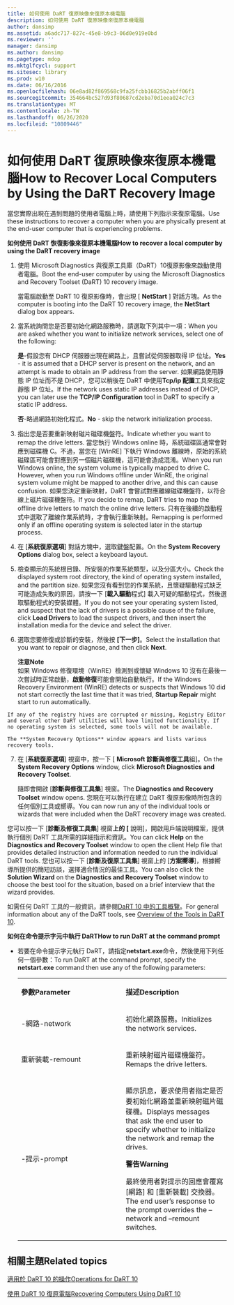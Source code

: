 ```yaml
---
title: 如何使用 DaRT 復原映像來復原本機電腦
description: 如何使用 DaRT 復原映像來復原本機電腦
author: dansimp
ms.assetid: a6adc717-827c-45e8-b9c3-06d0e919e0bd
ms.reviewer: ''
manager: dansimp
ms.author: dansimp
ms.pagetype: mdop
ms.mktglfcycl: support
ms.sitesec: library
ms.prod: w10
ms.date: 06/16/2016
ms.openlocfilehash: 06e8ad82f869568c9fa25fcbb16825b2abff06f1
ms.sourcegitcommit: 354664bc527d93f80687cd2eba70d1eea024c7c3
ms.translationtype: MT
ms.contentlocale: zh-TW
ms.lasthandoff: 06/26/2020
ms.locfileid: "10809446"
---
```

# <span data-ttu-id="83cef-103">如何使用 DaRT 復原映像來復原本機電腦</span><span class="sxs-lookup"><span data-stu-id="83cef-103">How to Recover Local Computers by Using the DaRT Recovery Image</span></span>


<span data-ttu-id="83cef-104">當您實際出現在遇到問題的使用者電腦上時，請使用下列指示來復原電腦。</span><span class="sxs-lookup"><span data-stu-id="83cef-104">Use these instructions to recover a computer when you are physically present at the end-user computer that is experiencing problems.</span></span>

**<span data-ttu-id="83cef-105">如何使用 DaRT 恢復影像來復原本機電腦</span><span class="sxs-lookup"><span data-stu-id="83cef-105">How to recover a local computer by using the DaRT recovery image</span></span>**

1.  <span data-ttu-id="83cef-106">使用 Microsoft Diagnostics 與復原工具庫（DaRT）10復原影像來啟動使用者電腦。</span><span class="sxs-lookup"><span data-stu-id="83cef-106">Boot the end-user computer by using the Microsoft Diagnostics and Recovery Toolset (DaRT) 10 recovery image.</span></span>

    <span data-ttu-id="83cef-107">當電腦啟動至 DaRT 10 復原影像時，會出現 [ **NetStart** ] 對話方塊。</span><span class="sxs-lookup"><span data-stu-id="83cef-107">As the computer is booting into the DaRT 10 recovery image, the **NetStart** dialog box appears.</span></span>

2.  <span data-ttu-id="83cef-108">當系統詢問您是否要初始化網路服務時，請選取下列其中一項：</span><span class="sxs-lookup"><span data-stu-id="83cef-108">When you are asked whether you want to initialize network services, select one of the following:</span></span>

    <span data-ttu-id="83cef-109">**是**-假設您有 DHCP 伺服器出現在網路上，且嘗試從伺服器取得 IP 位址。</span><span class="sxs-lookup"><span data-stu-id="83cef-109">**Yes** - it is assumed that a DHCP server is present on the network, and an attempt is made to obtain an IP address from the server.</span></span> <span data-ttu-id="83cef-110">如果網路使用靜態 IP 位址而不是 DHCP，您可以稍後在 DaRT 中使用**Tcp/ip 配置**工具來指定靜態 IP 位址。</span><span class="sxs-lookup"><span data-stu-id="83cef-110">If the network uses static IP addresses instead of DHCP, you can later use the **TCP/IP Configuration** tool in DaRT to specify a static IP address.</span></span>

    <span data-ttu-id="83cef-111">**否**-略過網路初始化程式。</span><span class="sxs-lookup"><span data-stu-id="83cef-111">**No** - skip the network initialization process.</span></span>

3.  <span data-ttu-id="83cef-112">指出您是否要重新映射磁片磁碟機盤符。</span><span class="sxs-lookup"><span data-stu-id="83cef-112">Indicate whether you want to remap the drive letters.</span></span> <span data-ttu-id="83cef-113">當您執行 Windows online 時，系統磁碟區通常會對應到磁碟機 C。不過，當您在 [WinRE] 下執行 Windows 離線時，原始的系統磁碟區可能會對應到另一個磁片磁碟機，這可能會造成混淆。</span><span class="sxs-lookup"><span data-stu-id="83cef-113">When you run Windows online, the system volume is typically mapped to drive C. However, when you run Windows offline under WinRE, the original system volume might be mapped to another drive, and this can cause confusion.</span></span> <span data-ttu-id="83cef-114">如果您決定重新映射，DaRT 會嘗試對應離線磁碟機盤符，以符合線上磁片磁碟機盤符。</span><span class="sxs-lookup"><span data-stu-id="83cef-114">If you decide to remap, DaRT tries to map the offline drive letters to match the online drive letters.</span></span> <span data-ttu-id="83cef-115">只有在後續的啟動程式中選取了離線作業系統時，才會執行重新映射。</span><span class="sxs-lookup"><span data-stu-id="83cef-115">Remapping is performed only if an offline operating system is selected later in the startup process.</span></span>

4.  <span data-ttu-id="83cef-116">在 [**系統復原選項**] 對話方塊中，選取鍵盤配置。</span><span class="sxs-lookup"><span data-stu-id="83cef-116">On the **System Recovery Options** dialog box, select a keyboard layout.</span></span>

5.  <span data-ttu-id="83cef-117">檢查顯示的系統根目錄、所安裝的作業系統類型，以及分區大小。</span><span class="sxs-lookup"><span data-stu-id="83cef-117">Check the displayed system root directory, the kind of operating system installed, and the partition size.</span></span> <span data-ttu-id="83cef-118">如果您沒有看到您的作業系統，且懷疑驅動程式缺乏可能造成失敗的原因，請按一下 [**載入驅動**程式] 載入可疑的驅動程式，然後選取驅動程式的安裝媒體。</span><span class="sxs-lookup"><span data-stu-id="83cef-118">If you do not see your operating system listed, and suspect that the lack of drivers is a possible cause of the failure, click **Load Drivers** to load the suspect drivers, and then insert the installation media for the device and select the driver.</span></span>

6.  <span data-ttu-id="83cef-119">選取您要修復或診斷的安裝，然後按 **[下一步]**。</span><span class="sxs-lookup"><span data-stu-id="83cef-119">Select the installation that you want to repair or diagnose, and then click **Next**.</span></span>

    **<span data-ttu-id="83cef-120">注意</span><span class="sxs-lookup"><span data-stu-id="83cef-120">Note</span></span>**  
    <span data-ttu-id="83cef-121">如果 Windows 修復環境（WinRE）檢測到或懷疑 Windows 10 沒有在最後一次嘗試時正常啟動，**啟動修復**可能會開始自動執行。</span><span class="sxs-lookup"><span data-stu-id="83cef-121">If the Windows Recovery Environment (WinRE) detects or suspects that Windows 10 did not start correctly the last time that it was tried, **Startup Repair** might start to run automatically.</span></span>



~~~
If any of the registry hives are corrupted or missing, Registry Editor and several other DaRT utilities will have limited functionality. If no operating system is selected, some tools will not be available.

The **System Recovery Options** window appears and lists various recovery tools.
~~~

7. <span data-ttu-id="83cef-122">在 [**系統復原選項**] 視窗中，按一下 [ **Microsoft 診斷與修復工具**組]。</span><span class="sxs-lookup"><span data-stu-id="83cef-122">On the **System Recovery Options** window, click **Microsoft Diagnostics and Recovery Toolset**.</span></span>

   <span data-ttu-id="83cef-123">隨即會開啟 [**診斷與修復工具集**] 視窗。</span><span class="sxs-lookup"><span data-stu-id="83cef-123">The **Diagnostics and Recovery Toolset** window opens.</span></span> <span data-ttu-id="83cef-124">您現在可以執行在建立 DaRT 復原影像時所包含的任何個別工具或嚮導。</span><span class="sxs-lookup"><span data-stu-id="83cef-124">You can now run any of the individual tools or wizards that were included when the DaRT recovery image was created.</span></span>

<span data-ttu-id="83cef-125">您可以按一下 [**診斷及修復工具集**] 視窗**上的 [** 說明]，開啟用戶端說明檔案，提供執行個別 DaRT 工具所需的詳細指示和資訊。</span><span class="sxs-lookup"><span data-stu-id="83cef-125">You can click **Help** on the **Diagnostics and Recovery Toolset** window to open the client Help file that provides detailed instruction and information needed to run the individual DaRT tools.</span></span> <span data-ttu-id="83cef-126">您也可以按一下 [**診斷及復原工具集**] 視窗上的 [**方案嚮導**]，根據嚮導所提供的簡短訪談，選擇適合情況的最佳工具。</span><span class="sxs-lookup"><span data-stu-id="83cef-126">You can also click the **Solution Wizard** on the **Diagnostics and Recovery Toolset** window to choose the best tool for the situation, based on a brief interview that the wizard provides.</span></span>

<span data-ttu-id="83cef-127">如需任何 DaRT 工具的一般資訊，請參閱[DaRT 10 中的工具概覽](overview-of-the-tools-in-dart-10.md)。</span><span class="sxs-lookup"><span data-stu-id="83cef-127">For general information about any of the DaRT tools, see [Overview of the Tools in DaRT 10](overview-of-the-tools-in-dart-10.md).</span></span>

**<span data-ttu-id="83cef-128">如何在命令提示字元中執行 DaRT</span><span class="sxs-lookup"><span data-stu-id="83cef-128">How to run DaRT at the command prompt</span></span>**

- <span data-ttu-id="83cef-129">若要在命令提示字元執行 DaRT，請指定**netstart.exe**命令，然後使用下列任何一個參數：</span><span class="sxs-lookup"><span data-stu-id="83cef-129">To run DaRT at the command prompt, specify the **netstart.exe** command then use any of the following parameters:</span></span>

  <table>
  <colgroup>
  <col width="50%" />
  <col width="50%" />
  </colgroup>
  <tbody>
  <tr class="odd">
  <td align="left"><p><strong><span data-ttu-id="83cef-130">參數</span><span class="sxs-lookup"><span data-stu-id="83cef-130">Parameter</span></span></strong></p></td>
  <td align="left"><p><strong><span data-ttu-id="83cef-131">描述</span><span class="sxs-lookup"><span data-stu-id="83cef-131">Description</span></span></strong></p></td>
  </tr>
  <tr class="even">
  <td align="left"><p><span data-ttu-id="83cef-132">-網路</span><span class="sxs-lookup"><span data-stu-id="83cef-132">-network</span></span></p></td>
  <td align="left"><p><span data-ttu-id="83cef-133">初始化網路服務。</span><span class="sxs-lookup"><span data-stu-id="83cef-133">Initializes the network services.</span></span></p></td>
  </tr>
  <tr class="odd">
  <td align="left"><p><span data-ttu-id="83cef-134">重新裝載</span><span class="sxs-lookup"><span data-stu-id="83cef-134">-remount</span></span></p></td>
  <td align="left"><p><span data-ttu-id="83cef-135">重新映射磁片磁碟機盤符。</span><span class="sxs-lookup"><span data-stu-id="83cef-135">Remaps the drive letters.</span></span></p></td>
  </tr>
  <tr class="even">
  <td align="left"><p><span data-ttu-id="83cef-136">-提示</span><span class="sxs-lookup"><span data-stu-id="83cef-136">-prompt</span></span></p></td>
  <td align="left"><p><span data-ttu-id="83cef-137">顯示訊息，要求使用者指定是否要初始化網路並重新映射磁片磁碟機。</span><span class="sxs-lookup"><span data-stu-id="83cef-137">Displays messages that ask the end user to specify whether to initialize the network and remap the drives.</span></span></p>
  <div class="alert">
  <strong><span data-ttu-id="83cef-138">警告</span><span class="sxs-lookup"><span data-stu-id="83cef-138">Warning</span></span></strong><br/><p><span data-ttu-id="83cef-139">最終使用者對提示的回應會覆寫 [網路] 和 [重新裝載] 交換器。</span><span class="sxs-lookup"><span data-stu-id="83cef-139">The end user’s response to the prompt overrides the –network and –remount switches.</span></span></p>
  </div>
  <div>

  </div></td>
  </tr>
  </tbody>
  </table>



## <span data-ttu-id="83cef-140">相關主題</span><span class="sxs-lookup"><span data-stu-id="83cef-140">Related topics</span></span>


[<span data-ttu-id="83cef-141">適用於 DaRT 10 的操作</span><span class="sxs-lookup"><span data-stu-id="83cef-141">Operations for DaRT 10</span></span>](operations-for-dart-10.md)

[<span data-ttu-id="83cef-142">使用 DaRT 10 復原電腦</span><span class="sxs-lookup"><span data-stu-id="83cef-142">Recovering Computers Using DaRT 10</span></span>](recovering-computers-using-dart-10.md)









